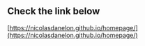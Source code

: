 ## Check the link below
[https://nicolasdanelon.github.io/homepage/](https://nicolasdanelon.github.io/homepage/)

